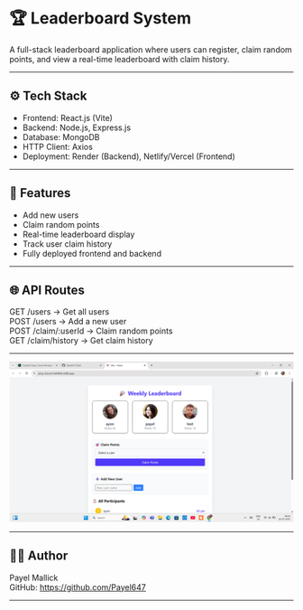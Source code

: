 # 🏆 Leaderboard System

A full-stack leaderboard application where users can register, claim random points, and view a real-time leaderboard with claim history.

---

## ⚙️ Tech Stack

- Frontend: React.js (Vite)
- Backend: Node.js, Express.js
- Database: MongoDB
- HTTP Client: Axios
- Deployment: Render (Backend), Netlify/Vercel (Frontend)

---

## 🚀 Features

- Add new users
- Claim random points
- Real-time leaderboard display
- Track user claim history
- Fully deployed frontend and backend

---

## 🌐 API Routes

GET    /users             → Get all users  
POST   /users             → Add a new user  
POST   /claim/:userId     → Claim random points  
GET    /claim/history     → Get claim history

---

![Leaderboard UI](Image.png) 

---
## 👩‍💻 Author

Payel Mallick  
GitHub: https://github.com/Payel647

---
